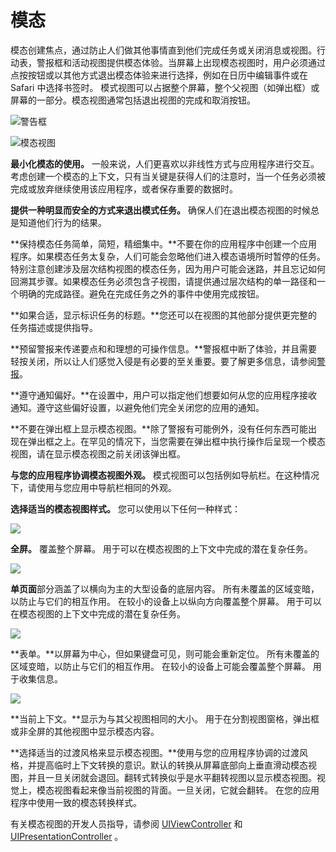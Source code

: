 # 模态

模态创建焦点，通过防止人们做其他事情直到他们完成任务或关闭消息或视图。行动表，警报框和活动视图提供模态体验。当屏幕上出现模态视图时，用户必须通过点按按钮或以其他方式退出模态体验来进行选择，例如在日历中编辑事件或在 Safari 中选择书签时。 模式视图可以占据整个屏幕，整个父视图（如弹出框）或屏幕的一部分。模态视图通常包括退出视图的完成和取消按钮。


![警告框](https://developer.apple.com/ios/human-interface-guidelines/images/modality_alert_2x.png)

![模态视图](https://developer.apple.com/ios/human-interface-guidelines/images/ModalView-Screen_2x.png)


**最小化模态的使用。** 一般来说，人们更喜欢以非线性方式与应用程序进行交互。考虑创建一个模态的上下文，只有当关键是获得人们的注意时，当一个任务必须被完成或放弃继续使用该应用程序，或者保存重要的数据时。

**提供一种明显而安全的方式来退出模式任务。** 确保人们在退出模态视图的时候总是知道他们行为的结果。

**保持模态任务简单，简短，精细集中。**不要在你的应用程序中创建一个应用程序。如果模态任务太复杂，人们可能会忽略他们进入模态语境所时暂停的任务。特别注意创建涉及层次结构视图的模态任务，因为用户可能会迷路，并且忘记如何回溯其步骤。如果模态任务必须包含子视图，请提供通过层次结构的单一路径和一个明确的完成路径。避免在完成任务之外的事件中使用完成按钮。

**如果合适，显示标识任务的标题。**您还可以在视图的其他部分提供更完整的任务描述或提供指导。

**预留警报来传递要点和和理想的可操作信息。**警报框中断了体验，并且需要轻按关闭，所以让人们感觉入侵是有必要的至关重要。要了解更多信息，请参阅[警报](https://developer.apple.com/ios/human-interface-guidelines/ui-views/alerts/)。

**遵守通知偏好。**在设置中，用户可以指定他们想要如何从您的应用程序接收通知。遵守这些偏好设置，以避免他们完全关闭您的应用的通知。

**不要在弹出框上显示模态视图。**除了警报有可能例外，没有任何东西可能出现在弹出框之上。在罕见的情况下，当您需要在弹出框中执行操作后呈现一个模态视图，请在显示模态视图之前关闭该弹出框。

**与您的应用程序协调模态视图外观。**
模式视图可以包括例如导航栏。在这种情况下，请使用与您应用中导航栏相同的外观。

**选择适当的模态视图样式。** 您可以使用以下任何一种样式：

![](https://developer.apple.com/ios/human-interface-guidelines/images/fullScreen_modality_2x.png)

**全屏。** 覆盖整个屏幕。 用于可以在模态视图的上下文中完成的潜在复杂任务。


![](https://developer.apple.com/ios/human-interface-guidelines/images/pageSheet_modality_2x.png)

**单页面**部分涵盖了以横向为主的大型设备的底层内容。 所有未覆盖的区域变暗，以防止与它们的相互作用。 在较小的设备上以纵向方向覆盖整个屏幕。 用于可以在模态视图的上下文中完成的潜在复杂任务。


![](https://developer.apple.com/ios/human-interface-guidelines/images/formSheet_modality_2x.png)

**表单。**以屏幕为中心，但如果键盘可见，则可能会重新定位。 所有未覆盖的区域变暗，以防止与它们的相互作用。 在较小的设备上可能会覆盖整个屏幕。 用于收集信息。


![](https://developer.apple.com/ios/human-interface-guidelines/images/currentContext_modality_2x.png)

**当前上下文。**显示为与其父视图相同的大小。 用于在分割视图窗格，弹出框或非全屏的其他视图中显示模态内容。


**选择适当的过渡风格来显示模态视图。**使用与您的应用程序协调的过渡风格，并提高临时上下文转换的意识。默认的转换从屏幕底部向上垂直滑动模态视图，并且一旦关闭就会退回。翻转式转换似乎是水平翻转视图以显示模态视图。视觉上，模态视图看起来像当前视图的背面。一旦关闭，它就会翻转。 在您的应用程序中使用一致的模态转换样式。

有关模态视图的开发人员指导，请参阅 [UIViewController](https://developer.apple.com/reference/uikit/uiviewcontroller) 和 [UIPresentationController](https://developer.apple.com/reference/uikit/uipresentationcontroller) 。

